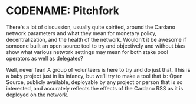 # CODENAME: Pitchfork

There's a lot of discussion, usually quite spirited, around the Cardano network parameters and what they mean for monetary
policy, decentralization, and the health of the network. Wouldn't it be awesome if someone built an open source tool to
try and objectively and without bias show what various network settings may mean for both stake pool operators as well
as delegates?

Well, never fear! A group of volunteers is here to try and do just that. This is a baby project just in its infancy,
but we'll try to make a tool that is: Open Source, publicly available, deployable by any project or person that is so
interested, and accurately reflects the effects of the Cardano RSS as it is deployed on the network.
